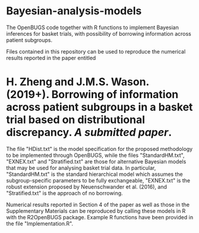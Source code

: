 # Bayesian-analysis-models

The OpenBUGS code together with R functions to implement Bayesian inferences for basket trials, with possibility of borrowing information across patient subgroups.

Files contained in this repository can be used to reproduce the numerical results reported in the paper entitled
# H. Zheng and J.M.S. Wason. (2019+). Borrowing of information across patient subgroups in a basket trial based on distributional discrepancy. *A submitted paper*.

The file "HDist.txt" is the model specification for the proposed methodology to be implemented through OpenBUGS, while the files "StandardHM.txt", "EXNEX.txt" and "Stratified.txt" are those for alternative Bayesian models that may be used for analysing basket trial data. In particular, "StandardHM.txt" is the standard hierarchical model which assumes the subgroup-specific parameters to be fully exchangeable, "EXNEX.txt" is the robust extension proposed by Neuenschwander et al. (2016), and "Stratified.txt" is the approach of no borrowing. 

Numerical results reported in Section 4 of the paper as well as those in the Supplementary Materials can be reproduced by calling these models in R with the R2OpenBUGS package. Example R functions have been provided in the file "Implementation.R".
